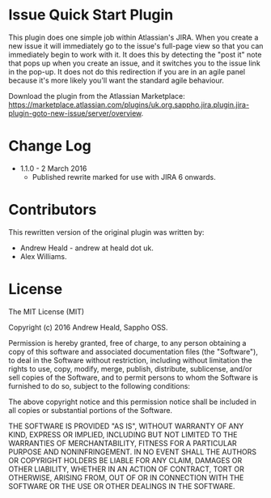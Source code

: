 # Issue Quick Start Plugin

This plugin does one simple job within Atlassian's JIRA. When you create a new issue it will immediately go to the issue's full-page view so that you can immediately begin to work with it. It does this by detecting the "post it" note that pops up when you create an issue, and it switches you to the issue link in the pop-up. It does not do this redirection if you are in an agile panel because it's more likely you'll want the standard agile behaviour.

Download the plugin from the Atlassian Marketplace: https://marketplace.atlassian.com/plugins/uk.org.sappho.jira.plugin.jira-plugin-goto-new-issue/server/overview.

# Change Log

* 1.1.0 - 2 March 2016
    * Published rewrite marked for use with JIRA 6 onwards.

# Contributors

This rewritten version of the original plugin was written by:

* Andrew Heald - andrew at heald dot uk.
* Alex Williams.

# License

The MIT License (MIT)

Copyright (c) 2016 Andrew Heald, Sappho OSS.

Permission is hereby granted, free of charge, to any person obtaining a copy of this software and associated documentation files (the "Software"), to deal in the Software without restriction, including without limitation the rights to use, copy, modify, merge, publish, distribute, sublicense, and/or sell copies of the Software, and to permit persons to whom the Software is furnished to do so, subject to the following conditions:

The above copyright notice and this permission notice shall be included in all copies or substantial portions of the Software.

THE SOFTWARE IS PROVIDED "AS IS", WITHOUT WARRANTY OF ANY KIND, EXPRESS OR IMPLIED, INCLUDING BUT NOT LIMITED TO THE WARRANTIES OF MERCHANTABILITY, FITNESS FOR A PARTICULAR PURPOSE AND NONINFRINGEMENT. IN NO EVENT SHALL THE AUTHORS OR COPYRIGHT HOLDERS BE LIABLE FOR ANY CLAIM, DAMAGES OR OTHER LIABILITY, WHETHER IN AN ACTION OF CONTRACT, TORT OR OTHERWISE, ARISING FROM, OUT OF OR IN CONNECTION WITH THE SOFTWARE OR THE USE OR OTHER DEALINGS IN THE SOFTWARE.

